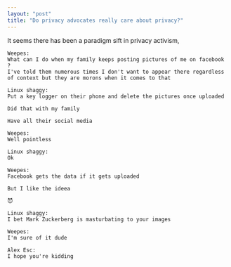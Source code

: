 ```yaml
---
layout: "post"
title: "Do privacy advocates really care about privacy?"
---
```


It seems there has been a paradigm sift in privacy activism, 

	Weepes:
	What can I do when my family keeps posting pictures of me on facebook ?
	I've told them numerous times I don't want to appear there regardless
	of context but they are morons when it comes to that

	Linux shaggy:
	Put a key logger on their phone and delete the pictures once uploaded
	
	Did that with my family
	
	Have all their social media

	Weepes:
	Well pointless

	Linux shaggy:
	Ok

	Weepes:
	Facebook gets the data if it gets uploaded
	
	But I like the ideea
	
	😈

	Linux shaggy:
	I bet Mark Zuckerberg is masturbating to your images

	Weepes:
	I'm sure of it dude

	Alex Esc:
	I hope you're kidding

